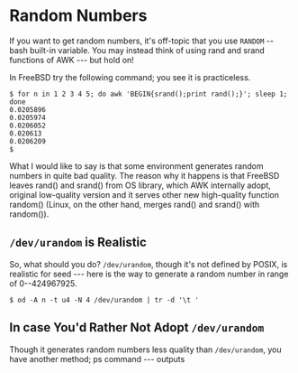 # Random Numbers
If you want to get random numbers, it's off-topic that you use `RANDOM` -- bash built-in variable.
You may instead think of using rand and srand functions of AWK --- but hold on!

In FreeBSD try the following command; you see it is practiceless.

```
$ for n in 1 2 3 4 5; do awk 'BEGIN{srand();print rand();}'; sleep 1; done
0.0205896
0.0205974
0.0206052
0.020613
0.0206209
$ 
```

What I would like to say is that some environment generates random numbers in
quite bad quality. The reason why it happens is that
FreeBSD leaves rand() and srand() from OS library, which AWK internally adopt,
original low-quality version and it serves other new high-quality function
random() (Linux, on the other hand, merges rand() and srand() with random()).

## `/dev/urandom` is Realistic
So, what should you do?
`/dev/urandom`, though it's not defined by POSIX, is realistic for seed ---
here is the way to generate a random number in range of 0--424967925.

```
$ od -A n -t u4 -N 4 /dev/urandom | tr -d '\t '
```

## In case You'd Rather Not Adopt `/dev/urandom`
Though it generates random numbers less quality than `/dev/urandom`,
you have another method;
ps command --- outputs 
